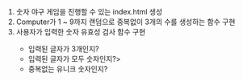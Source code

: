 <ol>
  <li>숫자 야구 게임을 진행할 수 있는 index.html 생성</li>
  <li>Computer가 1 ~ 9까지 랜덤으로 중복없이 3개의 수를 생성하는 함수 구현</li>
  <li>사용자가 입력한 숫자 유효성 검사 함수 구현</li>
    <ul>
      <li>입력된 글자가 3개인지?</li>
      <li>입력된 글자가 모두 숫자인지?></li>
      <li>중복없는 유니크 숫자인지?</li>
    </ul>
</ol>
